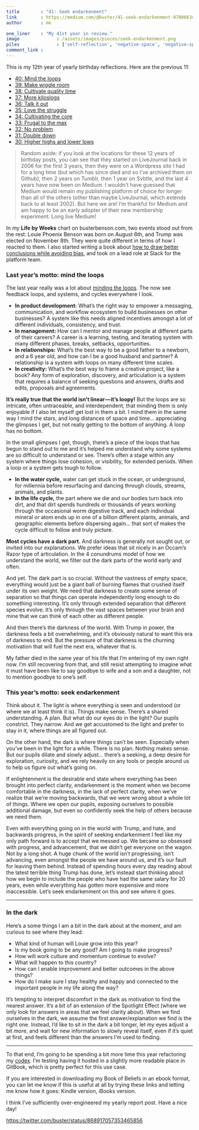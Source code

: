 ```yaml
---
title        : "41: Seek endarkenment"
link         : https://medium.com/@buster/41-seek-endarkenment-9700663dea67
author       : me

one_liner    : "My 41st year in review."
image			   : /assets/images/pieces/seek-endarkenment.png
piles			   : ['self-reflection', 'negative-space', 'negative-space']
comment_link : 
---
```


This is my 12th year of yearly birthday reflections. Here are the previous 11:

* [40: Mind the loops](/2016/05/28/mind-the-loops)
* [39: Make wiggle room](/2015/06/13/make-wiggle-room)
* [38: Cultivate quality time](/2014/05/28/cultivate-quality-time)
* [37: More kiloslogs](/2013/05/28/more-kiloslogs)
* [36: Talk it out](/2012/05/28/talk-it-out)
* [35: Love the struggle](/2011/05/28/cultivate-the-core)
* [34: Cultivating the core](/2010/05/28/cultivate-the-core)
* [33: Frugal to the max](/2009/05/28/frugal-to-the-max)
* [32: No problem](/2008/05/27/no-problem)
* [31: Double down](/2007/05/29/double-down)
* [30: Higher highs and lower lows](/2006/05/31/higher-highs-lower-lows)


> Random aside: if you look at the locations for these 12 years of birthday posts, you can see that they started on LiveJournal back in 2006 for the first 3 years, then they were on a Wordpress site I had for a long time (but which has since died and so I’ve archived them on Github), then 2 years on Tumblr, then 1 year on Svbtle, and the last 4 years have now been on Medium. I wouldn’t have guessed that Medium would remain my publishing platform of choice for longer than all of the others (other than maybe LiveJournal, which extends back to at least 2002). But here we are! I’m thankful for Medium and am happy to be an early adopter of their new membership experiment. Long live Medium!


In my **Life by Weeks** chart on busterbenson.com, two events stood out from the rest: Louie Phoenix Benson was born on August 6th, and Trump was elected on November 8th. They were quite different in terms of how I reacted to them. I also started writing a book about [how to draw better conclusions while avoiding bias](https://medium.com/thinking-is-hard/4-conundrums-of-intelligence-2ab78d90740f), and took on a lead role at Slack for the platform team.

### Last year’s motto: mind the loops

The last year really was a lot about [minding the loops](/2016/05/28/mind-the-loop). The now see feedback loops, and systems, and cycles everywhere I look.

* **In product development:** What’s the right way to empower a messaging, communication, and workflow ecosystem to build businesses on other businesses? A system like this needs aligned incentives amongst a lot of different individuals, consistency, and trust.
* **In management:** How can I mentor and manage people at different parts of their careers? A career is a learning, testing, and iterating system with many different phases, breaks, setbacks, opportunities.
* **In relationships:** What’s the best way to be a good father to a newborn, and a 6 year old, and how can I be a good husband and partner? A relationship is a system with loops on many different time scales.
* **In creativity:** What’s the best way to frame a creative project, like a book? Any form of exploration, discovery, and articulation is a system that requires a balance of seeking questions and answers, drafts and edits, proposals and agreements.

**It’s really true that the world isn’t linear — it’s loopy!** But the loops are so intricate, often untraceable, and interdependent, that minding them is only enjoyable if I also let myself get lost in them a bit. I mind them in the same way I mind the stars, and long distances of space and time… appreciating the glimpses I get, but not really getting to the bottom of anything. A loop has no bottom.

In the small glimpses I get, though, there’s a piece of the loops that has begun to stand out to me and it’s helped me understand why some systems are so difficult to understand or see. There’s often a stage within any system where things lose cohesion, or visibility, for extended periods. When a loop or a system gets tough to follow.

* **In the water cycle,** water can get stuck in the ocean, or underground, for millennia before resurfacing and dancing through clouds, streams, animals, and plants.
* **In the life cycle,** the part where we die and our bodies turn back into dirt, and that dirt spends hundreds or thousands of years working through the occasional worm digestive track, and each individual mineral or atom ends up in one of a billion different plants, animals, and geographic elements before dispersing again… that sort of makes the cycle difficult to follow and truly picture.

**Most cycles have a dark part.** And darkness is generally not sought out, or invited into our explanations. We prefer ideas that sit nicely in an Occam’s Razor type of articulation. In the 4 conundrums model of how we understand the world, we filter out the dark parts of the world early and often.

And yet. The dark part is so crucial. Without the vastness of empty space, everything would just be a giant ball of burning flames that crushed itself under its own weight. We need that darkness to create some sense of separation so that things can operate independently long enough to do something interesting. It’s only through extended separation that different species evolve. It’s only through the vast spaces between your brain and mine that we can think of each other as different people.

And then there’s the darkness of the world. With Trump in power, the darkness feels a bit overwhelming, and it’s obviously natural to want this era of darkness to end. But the pressure of that darkness is the churning motivation that will fuel the next era, whatever that is.

My father died in the same year of his life that I’m entering of my own right now. I’m still recovering from that, and still resist attempting to imagine what it must have been like to say goodbye to wife and a son and a daughter, not to mention goodbye to one’s self.

### This year’s motto: seek endarkenment

Think about it. The light is where everything is seen and understood (or where we at least think it is). Things make sense. There’s a shared understanding. A plan. But what do our eyes do in the light? Our pupils constrict. They narrow. And we get accustomed to the light and prefer to stay in it, where things are all figured out.

On the other hand, the dark is where things can’t be seen. Especially when you’ve been in the light for a while. There is no plan. Nothing makes sense. But our pupils dilate and slowly adjust… there’s a seeking, a deep desire for exploration, curiosity, and we rely heavily on any tools or people around us to help us figure out what’s going on.

If enlightenment is the desirable end state where everything has been brought into perfect clarity, endarkenment is the moment when we become comfortable in the darkness, in the lack of perfect clarity, when we’ve realize that we’re moving backwards, that we were wrong about a whole lot of things. Where we open our pupils, exposing ourselves to possible additional damage, but even so confidently seek the help of others because we need them.

Even with everything going on in the world with Trump, and hate, and backwards progress, in the spirit of seeking endarkenment I feel like my only path forward is to accept that we messed up. We became so obsessed with progress, and advancement, that we didn’t get everyone on the wagon. Not by a long shot. A huge chunk of the world isn’t progressing, isn’t advancing, even amongst the people we have around us, and it’s our fault for leaving them behind. Instead of spending hours every day reading about the latest terrible thing Trump has done, let’s instead start thinking about how we begin to include the people who have had the same salary for 20 years, even while everything has gotten more expensive and more inaccessible. Let’s seek endarkenment on this and see where it goes.

----

### In the dark

Here’s a some things I am a bit in the dark about at the moment, and am curious to see where they lead:

* What kind of human will Louie grow into this year?
* Is my book going to be any good? Am I going to make progress?
* How will work culture and momentum continue to evolve?
* What will happen to this country?
* How can I enable improvement and better outcomes in the above things?
* How do I make sure I stay healthy and happy and connected to the important people in my life along the way?

It’s tempting to interpret discomfort in the dark as motivation to find the nearest answer. It’s a bit of an extension of the Spotlight Effect (where we only look for answers in areas that we feel clarity about). When we find ourselves in the dark, we assume the first answer/explanation we find is the right one. Instead, I’d like to sit in the dark a bit longer, let my eyes adjust a bit more, and wait for new information to slowly reveal itself, even if it’s quiet at first, and feels different than the answers I’m used to finding.

----

To that end, I’m going to be spending a bit more time this year refactoring my [codex](/beliefs). I’m testing having it hosted in a slightly more readable place in GitBook, which is pretty perfect for this use case. 

If you are interested in downloading my Book of Beliefs in an ebook format, you can let me know if this is useful at all by trying these links and letting me know how it goes: Kindle version, iBooks version.

I think I’ve sufficiently over-engineered my yearly report post. Have a nice day!

https://twitter.com/buster/status/868917057353465856
